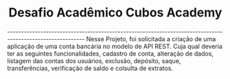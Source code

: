 <h1 align="center">Desafio Acadêmico Cubos Academy</h1>
----------------------------------------------------------------------------------------------------------
Nesse Projeto, foi solicitada a criação de uma aplicação de uma conta bancária no modelo de API REST.
Cuja qual deveria ter as seguintes funcionalidades, cadastro de conta, alteração de dados, listagem das contas dos usuários,
exclusão, depósito, saque, transferências, verificação de saldo e colsulta de extratos.
